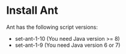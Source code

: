 # Install Ant

Ant has the following script versions:

- set-ant-1-10 (You need Java version >= 8)
- set-ant-1-9 (You need Java version 6 or 7)
